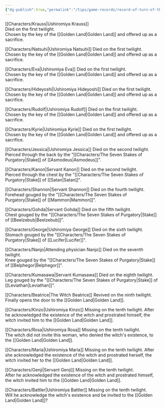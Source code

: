 ```yaml
---
{"dg-publish":true,"permalink":"/tips/game-records/record-of-turn-of-the-golden-witch/","created":"2025-02-27T17:44:12.079+01:00","updated":"2025-03-18T20:00:14.504+01:00"}
---
```


[[Characters/Krauss\|Ushiromiya Krauss]]  
Died on the first twilight.  
Chosen by the key of the [[Golden Land\|Golden Land]] and offered up as a sacrifice.  
  
[[Characters/Natsuhi\|Ushiromiya Natsuhi]] 
Died on the first twilight.  
Chosen by the key of the [[Golden Land\|Golden Land]] and offered up as a sacrifice.  
  
[[Characters/Eva\|Ushiromiya Eva]]
Died on the first twilight.  
Chosen by the key of the [[Golden Land\|Golden Land]] and offered up as a sacrifice.  
  
[[Characters/Hideyoshi\|Ushiromiya Hideyoshi]]
Died on the first twilight.  
Chosen by the key of the [[Golden Land\|Golden Land]] and offered up as a sacrifice.  
  
[[Characters/Rudolf\|Ushiromiya Rudolf]]
Died on the first twilight.  
Chosen by the key of the [[Golden Land\|Golden Land]] and offered up as a sacrifice.  
  
[[Characters/Kyrie\|Ushiromiya Kyrie]]
Died on the first twilight.  
Chosen by the key of the [[Golden Land\|Golden Land]] and offered up as a sacrifice.  
  
[[Characters/Jessica\|Ushiromiya Jessica]]
Died on the second twilight.  
Pierced through the back by the "[[Characters/The Seven Stakes of Purgatory\|Stake]] of [[Asmodeus\|Asmodeus]]".  
  
[[Characters/Kanon\|Servant Kanon]]
Died on the second twilight.  
Pierced through the chest by the "[[Characters/The Seven Stakes of Purgatory\|Stake]] of [[Satan\|Satan]]".  
  
[[Characters/Shannon\|Servant Shannon]]
Died on the fourth twilight.  
Forehead gouged by the "[[Characters/The Seven Stakes of Purgatory\|Stake]] of [[Mammon\|Mammon]]".  
  
[[Characters/Gohda\|Servant Gohda]]
Died on the fifth twilight.  
Chest gouged by the "[[Characters/The Seven Stakes of Purgatory\|Stake]] of [[Beelzebub\|Beelzebub]]".  
  
[[Characters/George\|Ushiromiya George]]
Died on the sixth twilight.  
Stomach gouged by the "[[Characters/The Seven Stakes of Purgatory\|Stake]] of [[Lucifer\|Lucifer]]".  
  
[[Characters/Nanjo\|Attending physician Nanjo]]
Died on the seventh twilight.  
Knee gouged by the "[[Characters/The Seven Stakes of Purgatory\|Stake]] of [[Belphegor\|Belphegor]]".  
  
[[Characters/Kumasawa\|Servant Kumasawa]]
Died on the eighth twilight.  
Leg gouged by the "[[Characters/The Seven Stakes of Purgatory\|Stake]] of [[Leviathan\|Leviathan]]".  
  
[[Characters/Beatrice\|The Witch Beatrice]] 
Revived on the ninth twilight.  
Finally opens the door to the [[Golden Land\|Golden Land]].  
  
[[Characters/Kinzo\|Ushiromiya Kinzo]]
Missing on the tenth twilight.
After he acknowledged the existence of the witch and prostrated himself, the witch invited him to the [[Golden Land\|Golden Land]].
  
[[Characters/Rosa\|Ushiromiya Rosa]]
Missing on the tenth twilight.  
The witch did not invite this woman, who denied the witch's existence, to the [[Golden Land\|Golden Land]].  
  
[[Characters/Maria\|Ushiromiya Maria]]
Missing on the tenth twilight.
After she acknowledged the existence of the witch and prostrated herself, the witch invited her to the [[Golden Land\|Golden Land]].
  
[[Characters/Genji\|Servant Genji]]
Missing on the tenth twilight.  
After he acknowledged the existence of the witch and prostrated himself, the witch invited him to the [[Golden Land\|Golden Land]]. 
  
[[Characters/Battler\|Ushiromiya Battler]]
Missing on the tenth twilight.  
Will he acknowledge the witch's existence and be invited to the [[Golden Land\|Golden Land]]?